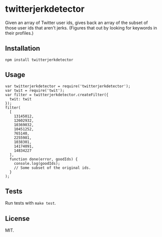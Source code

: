 twitterjerkdetector
==================

Given an array of Twitter user ids, gives back an array of the subset of those user ids that aren't jerks. (Figures that out by looking for keywords in their profiles.)

Installation
------------

    npm install twitterjerkdetector

Usage
-----

    var twitterjerkdetector = require('twitterjerkdetector');
    var twit = require('twit');
    var filter = twitterjerkdetector.createFilter({
      twit: twit
    });
    filter(
      [
        13145012,
        12602932,
        10369032,
        10451252,
        765140,
        2255981,
        1038301,
        14174091,
        14834227
      ],
      function done(error, goodIds) {
        console.log(goodIds);
        // Some subset of the original ids.
      }
    );

Tests
-----

Run tests with `make test`.

License
-------

MIT.
